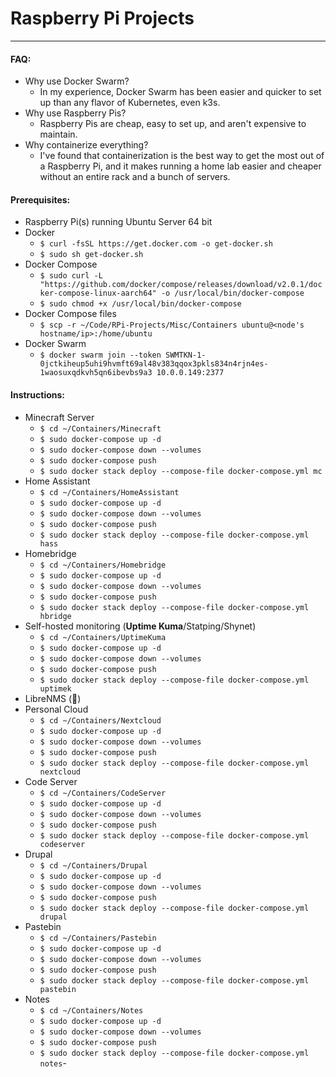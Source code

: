 # Raspberry Pi Projects
---
#### FAQ:
- Why use Docker Swarm?
	- In my experience, Docker Swarm has been easier and quicker to set up than any flavor of Kubernetes, even k3s.
- Why use Raspberry Pis?
	- Raspberry Pis are cheap, easy to set up, and aren't expensive to maintain.
- Why containerize everything?
	- I've found that containerization is the best way to get the most out of a Raspberry Pi, and it makes running a home lab easier and cheaper without an entire rack and a bunch of servers.
#### Prerequisites:
- Raspberry Pi(s) running Ubuntu Server 64 bit
- Docker
	- `$ curl -fsSL https://get.docker.com -o get-docker.sh`
	- `$ sudo sh get-docker.sh`
- Docker Compose
	- `$ sudo curl -L "https://github.com/docker/compose/releases/download/v2.0.1/docker-compose-linux-aarch64" -o /usr/local/bin/docker-compose`
	- `$ sudo chmod +x /usr/local/bin/docker-compose`
- Docker Compose files 
	- `$ scp -r ~/Code/RPi-Projects/Misc/Containers ubuntu@<node's hostname/ip>:/home/ubuntu`
- Docker Swarm
	- `$ docker swarm join --token SWMTKN-1-0jctkiheup5uhi9hvmft69al48v383qqox3pkls834n4rjn4es-1waosuxqdkvh5qn6ibevbs9a3 10.0.0.149:2377`
#### Instructions:
- Minecraft Server
	- `$ cd ~/Containers/Minecraft`
	- `$ sudo docker-compose up -d`
	- `$ sudo docker-compose down --volumes`
	- `$ sudo docker-compose push`
	- `$ sudo docker stack deploy --compose-file docker-compose.yml mc`
- Home Assistant
	- `$ cd ~/Containers/HomeAssistant`
	- `$ sudo docker-compose up -d`
	- `$ sudo docker-compose down --volumes`
	- `$ sudo docker-compose push`
	- `$ sudo docker stack deploy --compose-file docker-compose.yml hass`
- Homebridge
	- `$ cd ~/Containers/Homebridge`
	- `$ sudo docker-compose up -d`
	- `$ sudo docker-compose down --volumes`
	- `$ sudo docker-compose push`
	- `$ sudo docker stack deploy --compose-file docker-compose.yml hbridge`
- Self-hosted monitoring (**Uptime Kuma**/Statping/Shynet)
	- `$ cd ~/Containers/UptimeKuma`
	- `$ sudo docker-compose up -d`
	- `$ sudo docker-compose down --volumes`
	- `$ sudo docker-compose push`
	- `$ sudo docker stack deploy --compose-file docker-compose.yml uptimek`
- LibreNMS (🤷)
- Personal Cloud
	- `$ cd ~/Containers/Nextcloud`
	- `$ sudo docker-compose up -d`
	- `$ sudo docker-compose down --volumes`
	- `$ sudo docker-compose push`
	- `$ sudo docker stack deploy --compose-file docker-compose.yml nextcloud`
- Code Server
	- `$ cd ~/Containers/CodeServer`
	- `$ sudo docker-compose up -d`
	- `$ sudo docker-compose down --volumes`
	- `$ sudo docker-compose push`
	- `$ sudo docker stack deploy --compose-file docker-compose.yml codeserver`
- Drupal
	- `$ cd ~/Containers/Drupal`
	- `$ sudo docker-compose up -d`
	- `$ sudo docker-compose down --volumes`
	- `$ sudo docker-compose push`
	- `$ sudo docker stack deploy --compose-file docker-compose.yml drupal`
- Pastebin
	- `$ cd ~/Containers/Pastebin`
	- `$ sudo docker-compose up -d`
	- `$ sudo docker-compose down --volumes`
	- `$ sudo docker-compose push`
	- `$ sudo docker stack deploy --compose-file docker-compose.yml pastebin`
- Notes
	- `$ cd ~/Containers/Notes`
	- `$ sudo docker-compose up -d`
	- `$ sudo docker-compose down --volumes`
	- `$ sudo docker-compose push`
	- `$ sudo docker stack deploy --compose-file docker-compose.yml notes`-
